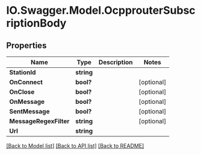 # IO.Swagger.Model.OcpprouterSubscriptionBody
## Properties

Name | Type | Description | Notes
------------ | ------------- | ------------- | -------------
**StationId** | **string** |  | 
**OnConnect** | **bool?** |  | [optional] 
**OnClose** | **bool?** |  | [optional] 
**OnMessage** | **bool?** |  | [optional] 
**SentMessage** | **bool?** |  | [optional] 
**MessageRegexFilter** | **string** |  | [optional] 
**Url** | **string** |  | 

[[Back to Model list]](../README.md#documentation-for-models) [[Back to API list]](../README.md#documentation-for-api-endpoints) [[Back to README]](../README.md)

